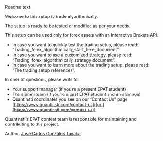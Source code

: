 Readme text

Welcome to this setup to trade algorithmically.

The setup is ready to be tested or modified as per your needs.

This setup can be used only for forex assets with an Interactive Brokers API. 
- In case you want to quickly test the trading setup, please read: “Trading_forex_algorithmically_start_here_document”.
- In case you want to use a customized strategy, please read: “Trading_forex_algorithmically_strategy_document”.
- In case you want to learn more about the trading setup, please read: “The trading setup references”.

In case of questions, please write to:
- Your support manager (if you’re a present EPAT student)
- The alumni team (if you’re a past EPAT student and an alumnus)
- QuantInsti coordinates you see on our “Contact Us” page [https://www.quantinsti.com/contact-us]([url](https://www.quantinsti.com/contact-us))

QuantInsti’s EPAT content team is responsible for maintaining and contributing to this project.

Author: [José Carlos Gonzáles Tanaka]([url](https://www.linkedin.com/in/jose-carlos-gonzales-tanaka/))
